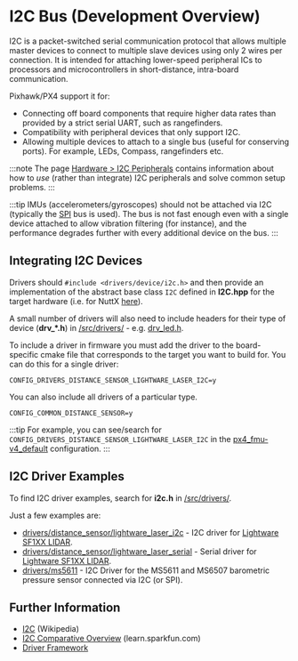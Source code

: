 # I2C Bus (Development Overview)

I2C is a packet-switched serial communication protocol that allows multiple master devices to connect to multiple slave devices using only 2 wires per connection. It is intended for attaching lower-speed peripheral ICs to processors and microcontrollers in short-distance, intra-board communication.

Pixhawk/PX4 support it for:
* Connecting off board components that require higher data rates than provided by a strict serial UART, such as rangefinders.
* Compatibility with peripheral devices that only support I2C.
* Allowing multiple devices to attach to a single bus (useful for conserving ports). For example, LEDs, Compass, rangefinders etc.

:::note
The page [Hardware > I2C Peripherals](../sensor_bus/i2c_general.md) contains information about how to _use_ (rather than integrate) I2C peripherals and solve common setup problems.
:::

:::tip IMUs (accelerometers/gyroscopes) should not be attached via I2C (typically the [SPI](https://en.wikipedia.org/wiki/Serial_Peripheral_Interface_Bus) bus is used). The bus is not fast enough even with a single device attached to allow vibration filtering (for instance), and the performance degrades further with every additional device on the bus.
:::

## Integrating I2C Devices

Drivers should `#include <drivers/device/i2c.h>` and then provide an implementation of the abstract base class `I2C` defined in **I2C.hpp** for the target hardware (i.e. for NuttX [here](https://github.com/PX4/PX4-Autopilot/blob/release/1.15/src/lib/drivers/device/nuttx/I2C.hpp)).

A small number of drivers will also need to include headers for their type of device (**drv_*.h**) in [/src/drivers/](https://github.com/PX4/PX4-Autopilot/tree/main/src/drivers) - e.g. [drv_led.h](https://github.com/PX4/PX4-Autopilot/blob/release/1.15/src/drivers/drv_led.h).

To include a driver in firmware you must add the driver to the board-specific cmake file that corresponds to the target you want to build for. You can do this for a single driver:
```
CONFIG_DRIVERS_DISTANCE_SENSOR_LIGHTWARE_LASER_I2C=y
```

You can also include all drivers of a particular type.
```
CONFIG_COMMON_DISTANCE_SENSOR=y
```

:::tip
For example, you can see/search for `CONFIG_DRIVERS_DISTANCE_SENSOR_LIGHTWARE_LASER_I2C` in the [px4_fmu-v4_default](https://github.com/PX4/PX4-Autopilot/blob/release/1.15/boards/px4/fmu-v4/default.px4board) configuration.
:::

## I2C Driver Examples

To find I2C driver examples, search for **i2c.h** in [/src/drivers/](https://github.com/PX4/PX4-Autopilot/tree/main/src/drivers).

Just a few examples are:
* [drivers/distance_sensor/lightware_laser_i2c](https://github.com/PX4/PX4-Autopilot/tree/main/src/drivers/distance_sensor/lightware_laser_i2c) - I2C driver for [Lightware SF1XX LIDAR](../sensor/sfxx_lidar.md).
* [drivers/distance_sensor/lightware_laser_serial](https://github.com/PX4/PX4-Autopilot/tree/main/src/drivers/distance_sensor/lightware_laser_serial) - Serial driver for [Lightware SF1XX LIDAR](../sensor/sfxx_lidar.md).
* [drivers/ms5611](https://github.com/PX4/PX4-Autopilot/tree/main/src/drivers/barometer/ms5611) - I2C Driver for the MS5611 and MS6507 barometric pressure sensor connected via I2C (or SPI).

## Further Information

* [I2C](https://en.wikipedia.org/wiki/I%C2%B2C) (Wikipedia)
* [I2C Comparative Overview](https://learn.sparkfun.com/tutorials/i2c) (learn.sparkfun.com)
* [Driver Framework](../middleware/drivers.md)
